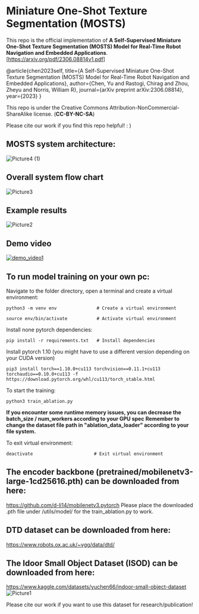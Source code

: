 # Miniature One-Shot Texture Segmentation (MOSTS) 

This repo is the official implementation of **A Self-Supervised Miniature One-Shot Texture Segmentation (MOSTS) Model for Real-Time Robot Navigation and Embedded Applications**.
[https://arxiv.org/pdf/2306.08814v1.pdf]

@article{chen2023self,
  title={A Self-Supervised Miniature One-Shot Texture Segmentation (MOSTS) Model for Real-Time Robot Navigation and Embedded Applications},
  author={Chen, Yu and Rastogi, Chirag and Zhou, Zheyu and Norris, William R},
  journal={arXiv preprint arXiv:2306.08814},
  year={2023}
}

This repo is under the Creative Commons Attribution-NonCommercial-ShareAlike license. (**CC-BY-NC-SA**)

Please cite our work if you find this repo helpful! : )

## MOSTS system architecture:
![Picture4 (1)](https://github.com/mszuyx/MOSTS/assets/37651144/9b05a6b4-9c7e-4652-86df-f025d31a4a57)

## Overall system flow chart
![Picture3](https://github.com/mszuyx/MOSTS/assets/37651144/60a06c3e-aa04-4fa5-b64e-e615784b5ef3)

## Example results
![Picture2](https://github.com/mszuyx/MOSTS/assets/37651144/0c282189-93fd-4bda-a76a-181cd88f3743)

## Demo video
[![demo_video1](https://github.com/mszuyx/MOSTS/assets/37651144/ead93001-1302-47ee-a0ce-6959a4b09e27)](https://www.youtube.com/watch?v=StTqXEQ2l-Y "Everything Is AWESOME")


## To run model training on your own pc:

Navigate to the folder directory, open a terminal and create a virtual environment:
```
python3 -m venv env               # Create a virtual environment

source env/bin/activate           # Activate virtual environment
```
Install none pytorch dependencies:
```
pip install -r requirements.txt   # Install dependencies
```
Install pytorch 1.10 (you might have to use a different version depending on your CUDA version)
```
pip3 install torch==1.10.0+cu113 torchvision==0.11.1+cu113 torchaudio==0.10.0+cu113 -f https://download.pytorch.org/whl/cu113/torch_stable.html
```
To start the training:
```
python3 train_ablation.py
```
**If you encounter some runtime memory issues, you can decrease the batch_size / num_workers according to your GPU spec**
**Remember to change the dataset file path in "ablation_data_loader" according to your file system.**

To exit virtual environment:
```
deactivate                       # Exit virtual environment
```

## The encoder backbone (pretrained/mobilenetv3-large-1cd25616.pth) can be downloaded from here:
https://github.com/d-li14/mobilenetv3.pytorch
Please place the downloaded .pth file under /utils/model/ for the train_ablation.py to work.

## DTD dataset can be downloaded from here:
https://www.robots.ox.ac.uk/~vgg/data/dtd/

## The Idoor Small Object Dataset (ISOD) can be downloaded from here:
https://www.kaggle.com/datasets/yuchen66/indoor-small-object-dataset
![Picture1](https://github.com/mszuyx/MOSTS/assets/37651144/8150d327-7231-4fd3-bf0a-928a4ccfe36a)

Please cite our work if you want to use this dataset for research/publication!

